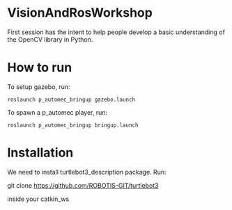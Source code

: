 # VisionAndRosWorkshop
First session has the intent to help people develop a basic understanding of the OpenCV library in Python.


# How to run

To setup gazebo, run:
    
    roslaunch p_automec_bringup gazebo.launch

To spawn a p_automec player, run:

    roslaunch p_automec_bringup bringup.launch

# Installation

We need to install turtlebot3_description package.
Run:

git clone https://github.com/ROBOTIS-GIT/turtlebot3

inside your catkin_ws
